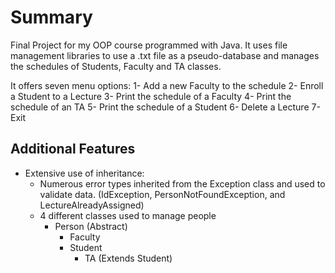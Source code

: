 # Summary
Final Project for my OOP course programmed with Java. It uses file management libraries to use a .txt file as a pseudo-database and manages the schedules of Students, Faculty and TA classes.

It offers seven menu options:
    1- Add a new Faculty to the schedule
    2- Enroll a Student to a Lecture
    3- Print the schedule of a Faculty
    4- Print the schedule of an TA
    5- Print the schedule of a Student
    6- Delete a Lecture
    7- Exit

## Additional Features
- Extensive use of inheritance:
  - Numerous error types inherited from the Exception class and used to validate data. (IdException, PersonNotFoundException, and LectureAlreadyAssigned)
  - 4 different classes used to manage people
    - Person (Abstract)
      - Faculty
      - Student
        - TA (Extends Student)




